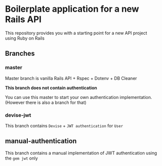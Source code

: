 # Boilerplate application for a new Rails API 

This repository provides you with a starting point for a new API project using Ruby on Rails

## Branches

### master

Master branch is vanilla Rails API + Rspec + Dotenv + DB Cleaner

**This branch does not contain authentication**

You can use this master to start your own authentication implementation. (However there is also a branch for that)

### devise-jwt

This branch contains `Devise` + `JWT authentication` for `User`

## manual-authentication

This branch contains a manual implementation of JWT authentication using the `gem jwt` only
